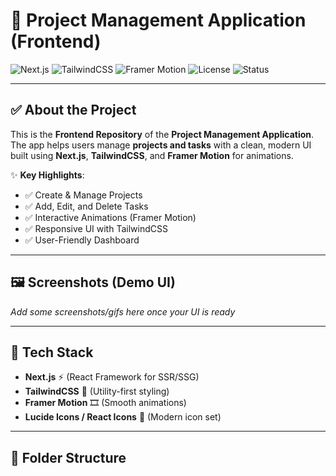 # 📌 Project Management Application (Frontend)

![Next.js](https://img.shields.io/badge/Next.js-13+-000000?style=for-the-badge&logo=next.js)
![TailwindCSS](https://img.shields.io/badge/Tailwind_CSS-3.x-38B2AC?style=for-the-badge&logo=tailwind-css&logoColor=white)
![Framer Motion](https://img.shields.io/badge/Framer_Motion-Animation-ff69b4?style=for-the-badge&logo=framer)
![License](https://img.shields.io/badge/License-MIT-green?style=for-the-badge)
![Status](https://img.shields.io/badge/Status-Active-success?style=for-the-badge)

---

## ✅ About the Project 

This is the **Frontend Repository** of the **Project Management Application**.  
The app helps users manage **projects and tasks** with a clean, modern UI built using **Next.js**, **TailwindCSS**, and **Framer Motion** for animations.

✨ **Key Highlights**:
- ✅ Create & Manage Projects  
- ✅ Add, Edit, and Delete Tasks  
- ✅ Interactive Animations (Framer Motion)  
- ✅ Responsive UI with TailwindCSS  
- ✅ User-Friendly Dashboard  

---

## 🖼️ Screenshots (Demo UI)

_Add some screenshots/gifs here once your UI is ready_  

---

## 🚀 Tech Stack

- **Next.js** ⚡ (React Framework for SSR/SSG)  
- **TailwindCSS** 🎨 (Utility-first styling)  
- **Framer Motion** 🎞️ (Smooth animations)  
- **Lucide Icons / React Icons** 🔗 (Modern icon set)  

---

## 📂 Folder Structure

